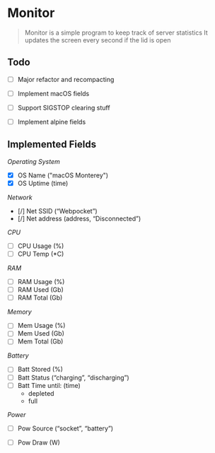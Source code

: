 # Monitor

> Monitor is a simple program to keep track of server statistics
> It updates the screen every second if the lid is open

## Todo
- [ ] Major refactor and recompacting
- [ ] Implement macOS fields
- [ ] Support SIGSTOP clearing stuff
- [ ] Implement alpine fields


## Implemented Fields

*Operating System*
- [x] OS Name   ("macOS Monterey")
- [x] OS Uptime (time)

*Network*
- [/] Net SSID    (“Webpocket”)
- [/] Net address (address, “Disconnected”)

*CPU*
- [ ] CPU Usage (%)
- [ ] CPU Temp  (*C)

*RAM*
- [ ] RAM Usage (%)
- [ ] RAM Used  (Gb)
- [ ] RAM Total (Gb)

*Memory*
- [ ] Mem Usage (%)
- [ ] Mem Used  (Gb)
- [ ] Mem Total (Gb)

*Battery*
- [ ] Batt Stored      (%)
- [ ] Batt Status      (“charging”, “discharging”)
- [ ] Batt Time until: (time)
    - depleted
    - full

*Power*
- [ ] Pow Source (“socket”, “battery”)
- [ ] Pow Draw   (W)

